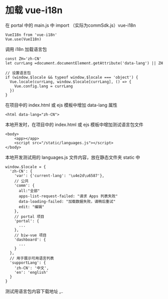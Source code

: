# 加载 vue-i18n

在 portal 中的 main.js 中 import （实际为commSdk.js）vue-i18n

```
VueI18n from 'vue-i18n'
Vue.use(VueI18n)
```

调用 i18n 加载语言包

```
const ZH='zh-CN'
let currLang =document.documentElement.getAttribute('data-lang') || ZH

// 设置语言包
if (window.$locale && typeof window.$locale === 'object') {
  Vue.locale(currLang, window.$locale[currLang], () => {
    Vue.config.lang = currLang
  })
}
```

在项目中的 index.html 或 ejs 模板中增加 data-lang 属性

```
<html data-lang="zh-CN">
```

 本地开发时，在项目中的 index.html 或 ejs 模板中增加测试语言包文件

```
<body>
    <app></app>
    <script src="/static/languages.js"></script>
</body>
```

本地开发测试用的 languages.js 文件内容，放在静态文件夹 static 中

```
window.$locale = {
  'zh-CN': {
    'var': {'current-lang': '\u4e2d\u6587'},
    // 公共
    'comm': {
      all:"全部"
      apps-list-request-failed: "请求 Apps 列表失败"
      data-loading-failed: "加载数据失败，请稍后重试"
      edit: "编辑"
    },
    // portal 项目
    'portal': {
      ...
    },
    // biw-vue 项目
    'dashboard': {
      ...
    }
  },
  // 用于展示可用语言列表
  'supportLang': {
    'zh-CN': '中文', 
    'en': 'english'
  }
}
```

测试用语言包内容下载地址 [.](http://vis-biw.api.vip.com/languages/getLanguages?lan=zh-CN)..

